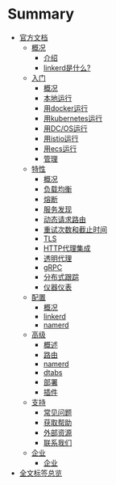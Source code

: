 # Summary

* [官方文档](doc/index.md)
	* [概况]()
		* [介绍](doc/overview/index.md)
        * [linkerd是什么?](doc/overview/what-is-linkerd.md)
    * [入门]()
        * [概况](doc/getting-started/index.md)
        * [本地运行](doc/getting-started/locally.md)
        * [用docker运行](doc/getting-started/docker.md)
        * [用kubernetes运行](doc/getting-started/k8s.md)
        * [用DC/OS运行](doc/getting-started/dcos.md)
        * [用istio运行](doc/getting-started/istio.md)
        * [用ecs运行](doc/getting-started/ecs.md)
        * [管理](doc/getting-started/admin.md)
    * [特性]()
        * [概况](doc/features/index.md)
        * [负载均衡](doc/features/load-balancing.md)
        * [熔断](doc/features/circuit-breaking.md)
        * [服务发现](doc/features/service-discovery.md)
        * [动态请求路由](doc/features/routing.md)
        * [重试次数和截止时间](doc/features/retries-deadlines.md)
        * [TLS](doc/features/tls.md)
        * [HTTP代理集成](doc/features/http-proxy.md)
        * [透明代理](doc/features/transparent-proxying.md)
        * [gRPC](doc/features/grpc.md)
        * [分布式跟踪](doc/features/distributed-tracing-and-instrumentation.md)
        * [仪器仪表](doc/features/instrumentation.md)
    * [配置]()
    	* [概况](doc/configuration/index.md)
    	* [linkerd](https://linkerd.io/config/latest/linkerd)
    	* [namerd](https://linkerd.io/config/latest/namerd)
    * [高级]()
        * [概述](doc/advanced/index.md)
        * [路由](doc/advanced/routing.md)
        * [namerd](doc/advanced/namerd.md)
        * [dtabs](doc/advanced/dtabs.md)
        * [部署](doc/advanced/deployment.md)
        * [插件](doc/advanced/plugins.md)
    * [支持]()
        * [常见问题](doc/support/faq.md)
        * [获取帮助](doc/support/help.md)
        * [外部资源](doc/support/external-resources.md)
        * [联系我们](doc/support/contact.md)
    * [企业]()
    	* [企业](doc/enterprise/index.md)
* [全文标签总览](tags.md)


